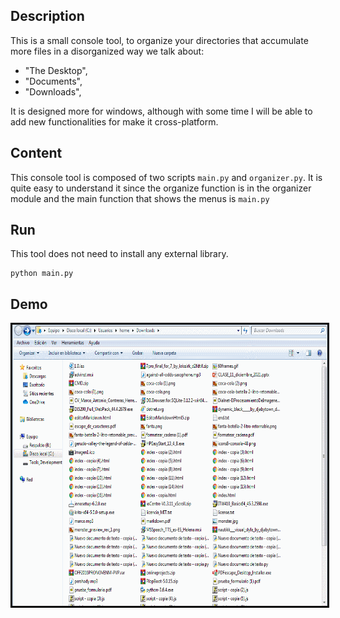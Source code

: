 ## Description


This is a small console tool, to organize your directories that accumulate more files in a disorganized way we talk about: 

- "The Desktop", 
- "Documents", 
- "Downloads", 

It is designed more for windows, although with some time I will be able to add new functionalities for make it cross-platform.


## Content

This console tool is composed of two scripts `main.py` and `organizer.py`. It is quite easy to understand it since the organize function is in the organizer module and the main function that shows the menus is `main.py`


## Run

This tool does not need to install any external library.


```
python main.py
```


## Demo


<p align="center">
	<img src="assets/organizer.gif" alt="gif use" style="border: 3px solid black" width="700" height="450">
</p>